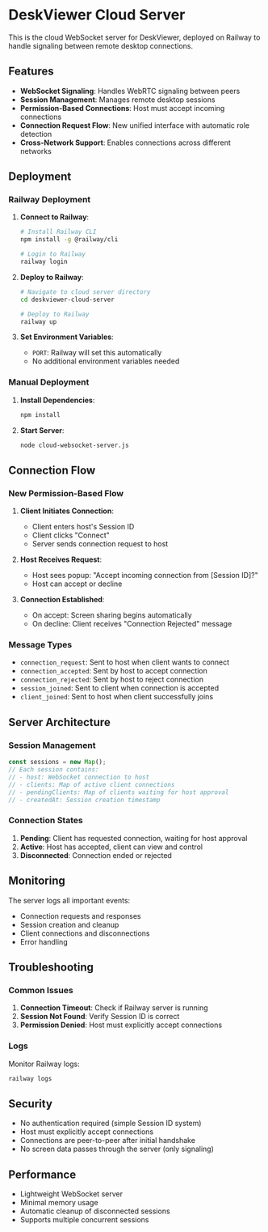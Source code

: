# DeskViewer Cloud Server

This is the cloud WebSocket server for DeskViewer, deployed on Railway to handle signaling between remote desktop connections.

## Features

- **WebSocket Signaling**: Handles WebRTC signaling between peers
- **Session Management**: Manages remote desktop sessions
- **Permission-Based Connections**: Host must accept incoming connections
- **Connection Request Flow**: New unified interface with automatic role detection
- **Cross-Network Support**: Enables connections across different networks

## Deployment

### Railway Deployment

1. **Connect to Railway**:
   ```bash
   # Install Railway CLI
   npm install -g @railway/cli
   
   # Login to Railway
   railway login
   ```

2. **Deploy to Railway**:
   ```bash
   # Navigate to cloud server directory
   cd deskviewer-cloud-server
   
   # Deploy to Railway
   railway up
   ```

3. **Set Environment Variables**:
   - `PORT`: Railway will set this automatically
   - No additional environment variables needed

### Manual Deployment

1. **Install Dependencies**:
   ```bash
   npm install
   ```

2. **Start Server**:
   ```bash
   node cloud-websocket-server.js
   ```

## Connection Flow

### New Permission-Based Flow

1. **Client Initiates Connection**:
   - Client enters host's Session ID
   - Client clicks "Connect"
   - Server sends connection request to host

2. **Host Receives Request**:
   - Host sees popup: "Accept incoming connection from [Session ID]?"
   - Host can accept or decline

3. **Connection Established**:
   - On accept: Screen sharing begins automatically
   - On decline: Client receives "Connection Rejected" message

### Message Types

- `connection_request`: Sent to host when client wants to connect
- `connection_accepted`: Sent by host to accept connection
- `connection_rejected`: Sent by host to reject connection
- `session_joined`: Sent to client when connection is accepted
- `client_joined`: Sent to host when client successfully joins

## Server Architecture

### Session Management

```javascript
const sessions = new Map();
// Each session contains:
// - host: WebSocket connection to host
// - clients: Map of active client connections
// - pendingClients: Map of clients waiting for host approval
// - createdAt: Session creation timestamp
```

### Connection States

1. **Pending**: Client has requested connection, waiting for host approval
2. **Active**: Host has accepted, client can view and control
3. **Disconnected**: Connection ended or rejected

## Monitoring

The server logs all important events:
- Connection requests and responses
- Session creation and cleanup
- Client connections and disconnections
- Error handling

## Troubleshooting

### Common Issues

1. **Connection Timeout**: Check if Railway server is running
2. **Session Not Found**: Verify Session ID is correct
3. **Permission Denied**: Host must explicitly accept connections

### Logs

Monitor Railway logs:
```bash
railway logs
```

## Security

- No authentication required (simple Session ID system)
- Host must explicitly accept connections
- Connections are peer-to-peer after initial handshake
- No screen data passes through the server (only signaling)

## Performance

- Lightweight WebSocket server
- Minimal memory usage
- Automatic cleanup of disconnected sessions
- Supports multiple concurrent sessions 